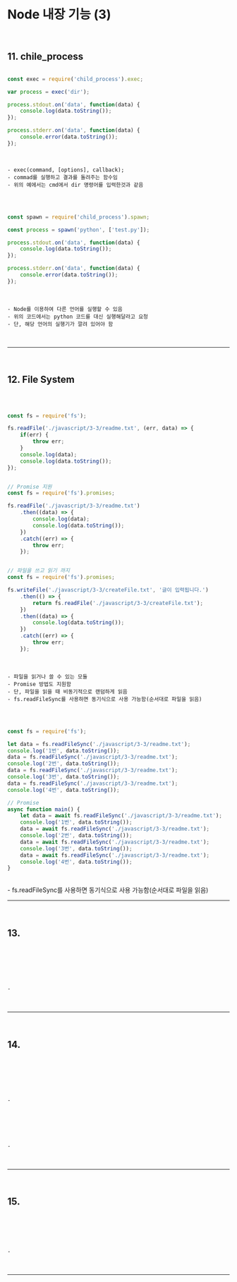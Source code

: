 # Node 내장 기능 (3)

<br>

## 11. chile_process

```javascript

const exec = require('child_process').exec;

var process = exec('dir');

process.stdout.on('data', function(data) {
    console.log(data.toString());
});

process.stderr.on('data', function(data) {
    console.error(data.toString());
});

```

<br>

    - exec(command, [options], callback);
    - commad를 실행하고 결과를 돌려주는 함수임
    - 위의 예에서는 cmd에서 dir 명령어를 입력한것과 같음

<br>

```javascript

const spawn = require('child_process').spawn;

const process = spawn('python', ['test.py']);

process.stdout.on('data', function(data) {
    console.log(data.toString());
});

process.stderr.on('data', function(data) {
    console.error(data.toString());
});

```

<br>

    - Node를 이용하여 다른 언어를 실행할 수 있음
    - 위의 코드에서는 python 코드를 대신 실행해달라고 요청
    - 단, 해당 언어의 실행기가 깔려 있어야 함

<br>


***

<br>

## 12. File System

<br>


```javascript

const fs = require('fs');

fs.readFile('./javascript/3-3/readme.txt', (err, data) => {
    if(err) {
        throw err;
    }
    console.log(data);
    console.log(data.toString());
});


// Promise 지원
const fs = require('fs').promises;

fs.readFile('./javascript/3-3/readme.txt')
    .then((data) => {
        console.log(data);
        console.log(data.toString());
    })
    .catch((err) => {
        throw err;
    });


// 파일을 쓰고 읽기 까지
const fs = require('fs').promises;

fs.writeFile('./javascript/3-3/createFile.txt', '글이 입력됩니다.')
    .then(() => {
        return fs.readFile('./javascript/3-3/createFile.txt');
    })
    .then((data) => {
        console.log(data.toString());
    })
    .catch((err) => {
        throw err;
    });

```

<br>

    - 파일을 읽거나 쓸 수 있는 모듈 
    - Promise 방법도 지원함
    - 단, 파일을 읽을 때 비동기적으로 랜덤하게 읽음
    - fs.readFileSync를 사용하면 동기식으로 사용 가능함(순서대로 파일을 읽음)
  
<br>

```javascript

const fs = require('fs');

let data = fs.readFileSync('./javascript/3-3/readme.txt');
console.log('1번', data.toString());
data = fs.readFileSync('./javascript/3-3/readme.txt');
console.log('2번', data.toString());
data = fs.readFileSync('./javascript/3-3/readme.txt');
console.log('3번', data.toString());
data = fs.readFileSync('./javascript/3-3/readme.txt');
console.log('4번', data.toString());

// Promise
async function main() {
    let data = await fs.readFileSync('./javascript/3-3/readme.txt');
    console.log('1번', data.toString());
    data = await fs.readFileSync('./javascript/3-3/readme.txt');
    console.log('2번', data.toString());
    data = await fs.readFileSync('./javascript/3-3/readme.txt');
    console.log('3번', data.toString());
    data = await fs.readFileSync('./javascript/3-3/readme.txt');
    console.log('4번', data.toString());
}


```

<br>
    - fs.readFileSync를 사용하면 동기식으로 사용 가능함(순서대로 파일을 읽음)
  
<br>


***

<br>

## 13. 

<br>

```javascript



```

<br>

    - 
  
<br>

***

<br>

## 14. 

<br>

```javascript



```

<br>

    - 
<br>

```javascript


```

<br>

    - 


<br>

***

<br>

## 15. 

<br>

```javascript


```

<br>

    - 

<br>

***

<br>